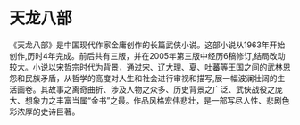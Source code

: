 # 天龙八部

《天龙八部》是中国现代作家金庸创作的长篇武侠小说。这部小说从1963年开始创作,历时4年完成。前后共有三版，并在2005年第三版中经历6稿修订,结局改动较大。小说以宋哲宗时代为背景，通过宋、辽大理、夏、吐蕃等王国之间的武林恩怨和民族矛盾，从哲学的高度对人生和社会进行审视和描写,展一幅波澜壮阔的生活画卷。其故事之离奇曲折、涉及人物之众多、历史背景之广泛、武侠战役之庞大、想象力之丰富当属“金书”之最。作品风格宏伟悲壮，是一部写尽人性、悲剧色彩浓厚的史诗巨著。
